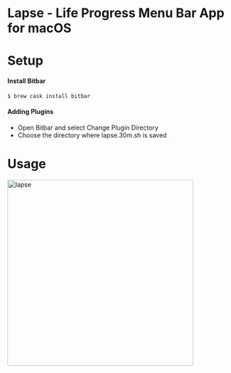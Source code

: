# Lapse - Life Progress Menu Bar App for macOS

# Setup

#### Install Bitbar
    $ brew cask install bitbar

#### Adding Plugins
- Open Bitbar and select Change Plugin Directory
- Choose the directory where lapse.30m.sh is saved




# Usage
<img width="418" alt="lapse" src="https://user-images.githubusercontent.com/9091157/53530475-f3801c00-3abd-11e9-8179-8c35317b6929.png">

